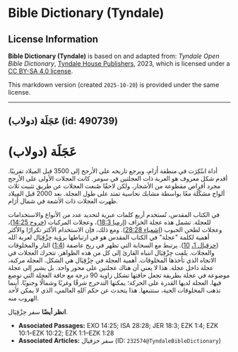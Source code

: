 # Bible Dictionary (Tyndale)

## License Information

**Bible Dictionary (Tyndale)** is based on and adapted from: _Tyndale Open Bible Dictionary_, [Tyndale House Publishers](https://tyndaleopenresources.com/), 2023, which is licensed under a [CC BY-SA 4.0 license](https://creativecommons.org/licenses/by-sa/4.0/legalcode.en).

This markdown version (created `2025-10-20`) is provided under the same license.



--------------------------------

## عَجَلَة (دولاب) (id: 490739)

عَجَلَة (دولاب)
===============

أداة ابتُكِرَت في منطقة أَرَام، ويرجع تاريخه على الأرجح إلى 3500 قبل الميلاد تقريبًا. أقدم شكل معروف هو العربة ذات العجلتين في سومر. كانت العجلات الأولى على الأرجح مجرد أقراص مقطوعة من الأشجار، ولكن لاحقًا صُنعت العجلات عن طريق تثبيت ثلاث ألواح مشكّلة معًا بواسطة مشابك نحاسية تمتد على طول العجلة. بعد 2000 قبل الميلاد ظهرت العجلات ذات الأشعة في شمال أَرَام.

في الكتاب المقدس، تُستخدم أربع كلمات عبرية لتحديد عدد من الأنواع والاستخدامات للعجلة. تشمل هذه عجلة الخزاف ([إرميا 18:3](https://ref.ly/Jer18:3))، وعجلات المركبات ([خروج 14:25](https://ref.ly/Exod14:25))، وعجلات لطحن الحبوب ([إشعياء 28:28](https://ref.ly/Isa28:28)). ومع ذلك، فإن الاستخدام الأكثر تكرارًا والأكثر أهمية لكلمة "عجلة" في الكتاب المقدس هو في ارتباطها برؤية حِزْقِيَال لعربة ٱلله ([حزقيال 1،](https://ref.ly/Ezek1:1-Ezek1:28) [10](https://ref.ly/Ezek10:1-Ezek10:22)). يرتبط مع السحابة التي تظهر في ريح عاصفة ([1:4](https://ref.ly/Ezek1:4)) النار والمخلوقات والعجلات. يلفت حِزْقِيَال انتباه القارئ إلى كل من هذه الظواهر. تتحرك العجلات في الاتجاه الذي تأخذها المخلوقات. أهمية العجلة في حِزْقِيَال هي الشكل. العجلة مركبة، عجلة داخل عجلة. هذا لا يعني أن هناك عجلتين على محور واحد. بل يشير إلى عجلة موضوعة في عجلة بطريقة تجعل حافتها تشكل زاوية 90 درجة مع حافة العجلة التي توضع فيها. العجلة لديها القدرة على الحركة؛ يمكنها التدحرج شرقًا وغربًا وشمالًا وجنوبًا. أينما تذهب المخلوقات الحية، ستتبعها. هذا يتحدث عن حكم ٱللهِ العالمي، الذي لا يمكن لأحد الهروب منه.

**انظر أيضًا** سفر حِزْقِيَال.

* **Associated Passages:** EXO 14:25; ISA 28:28; JER 18:3; EZK 1:4; EZK 10:1–EZK 10:22; EZK 1:1–EZK 1:28
* **Associated Articles:** سفر حزقيال (ID: `232574@TyndaleBibleDictionary`)

